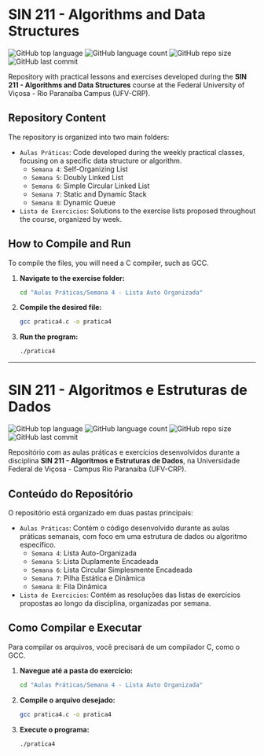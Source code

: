 # SIN 211 - Algorithms and Data Structures

![GitHub top language](https://img.shields.io/github/languages/top/luissaster/sin-211-aeds) ![GitHub language count](https://img.shields.io/github/languages/count/luissaster/sin-211-aeds) ![GitHub repo size](https://img.shields.io/github/repo-size/luissaster/sin-211-aeds) ![GitHub last commit](https://img.shields.io/github/last-commit/luissaster/sin-211-aeds)

Repository with practical lessons and exercises developed during the **SIN 211 - Algorithms and Data Structures** course at the Federal University of Viçosa - Rio Paranaíba Campus (UFV-CRP).

## Repository Content

The repository is organized into two main folders:

-   `Aulas Práticas`: Code developed during the weekly practical classes, focusing on a specific data structure or algorithm.
    -   `Semana 4`: Self-Organizing List
    -   `Semana 5`: Doubly Linked List
    -   `Semana 6`: Simple Circular Linked List
    -   `Semana 7`: Static and Dynamic Stack
    -   `Semana 8`: Dynamic Queue
-   `Lista de Exercicios`: Solutions to the exercise lists proposed throughout the course, organized by week.

## How to Compile and Run

To compile the files, you will need a C compiler, such as GCC.

1.  **Navigate to the exercise folder:**
    ```bash
    cd "Aulas Práticas/Semana 4 - Lista Auto Organizada"
    ```

2.  **Compile the desired file:**
    ```bash
    gcc pratica4.c -o pratica4
    ```

3.  **Run the program:**
    ```bash
    ./pratica4
    ```

---

# SIN 211 - Algoritmos e Estruturas de Dados

![GitHub top language](https://img.shields.io/github/languages/top/luissaster/sin-211-aeds) ![GitHub language count](https://img.shields.io/github/languages/count/luissaster/sin-211-aeds) ![GitHub repo size](https://img.shields.io/github/repo-size/luissaster/sin-211-aeds) ![GitHub last commit](https://img.shields.io/github/last-commit/luissaster/sin-211-aeds)

Repositório com as aulas práticas e exercícios desenvolvidos durante a disciplina **SIN 211 - Algoritmos e Estruturas de Dados**, na Universidade Federal de Viçosa - Campus Rio Paranaíba (UFV-CRP).

## Conteúdo do Repositório

O repositório está organizado em duas pastas principais:

-   `Aulas Práticas`: Contém o código desenvolvido durante as aulas práticas semanais, com foco em uma estrutura de dados ou algoritmo específico.
    -   `Semana 4`: Lista Auto-Organizada
    -   `Semana 5`: Lista Duplamente Encadeada
    -   `Semana 6`: Lista Circular Simplesmente Encadeada
    -   `Semana 7`: Pilha Estática e Dinâmica
    -   `Semana 8`: Fila Dinâmica
-   `Lista de Exercicios`: Contém as resoluções das listas de exercícios propostas ao longo da disciplina, organizadas por semana.

## Como Compilar e Executar

Para compilar os arquivos, você precisará de um compilador C, como o GCC.

1.  **Navegue até a pasta do exercício:**
    ```bash
    cd "Aulas Práticas/Semana 4 - Lista Auto Organizada"
    ```

2.  **Compile o arquivo desejado:**
    ```bash
    gcc pratica4.c -o pratica4
    ```

3.  **Execute o programa:**
    ```bash
    ./pratica4
    ```
